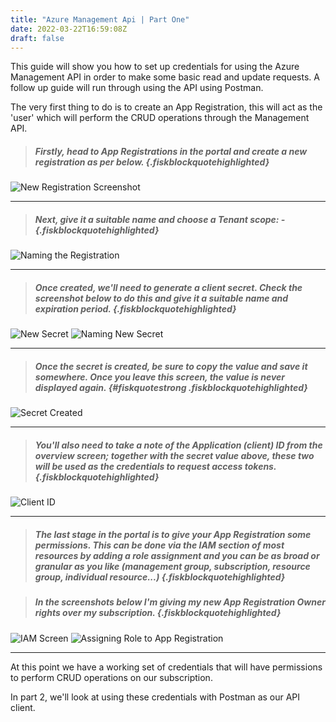 ```yaml
---
title: "Azure Management Api | Part One"
date: 2022-03-22T16:59:08Z
draft: false
---
```


This guide will show you how to set up credentials for using the Azure Management API in order to make some basic read and update requests.  A follow up guide will run through using the API using Postman.

The very first thing to do is to create an App Registration, this will act as the 'user' which will perform the CRUD operations through the Management API.

> ##### Firstly, head to App Registrations in the portal and create a new registration as per below. {.fiskblockquotehighlighted}

![New Registration Screenshot](/img/API_01_New_Reg.png)

---
> ##### Next, give it a suitable name and choose a Tenant scope: - {.fiskblockquotehighlighted}

![Naming the Registration](/img/API_02_Reg_Name.png)

---
> ##### Once created, we'll need to generate a client secret.  Check the screenshot below to do this and give it a suitable name and expiration period. {.fiskblockquotehighlighted}

![New Secret](/img/API_03_Secrets.png)
![Naming New Secret](/img/API_04_New_Secret.png)

---
> ##### Once the secret is created, be sure to **copy the value and save it somewhere**. Once you leave this screen, the value is never displayed again. {#fiskquotestrong .fiskblockquotehighlighted}

![Secret Created](/img/API_05_Secret_Created.png)

---
> ##### You'll also need to take a note of the Application (client) ID from the overview screen; together with the secret value above, these two will be used as the credentials to request access tokens. {.fiskblockquotehighlighted}

![Client ID](/img/API_06_Client_ID.png)

---
> ##### The last stage in the portal is to give your App Registration some permissions. This can be done via the IAM section of most resources by adding a role assignment and you can be as broad or granular as you like (management group, subscription, resource group, individual resource...) {.fiskblockquotehighlighted}

> ##### In the screenshots below I'm giving my new App Registration Owner rights over my subscription. {.fiskblockquotehighlighted}

![IAM Screen](/img/API_07_IAM.png)
![Assigning Role to App Registration](/img/API_08_Role_Assignment.png)

---

At this point we have a working set of credentials that will have permissions to perform CRUD operations on our subscription.

In part 2, we'll look at using these credentials with Postman as our API client.